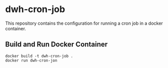 # dwh-cron-job
 This repository contains the configuration for running a cron job in a docker container.


## Build and Run Docker Container
```
docker build -t dwh-cron-job .
docker run dwh-cron-jon
```